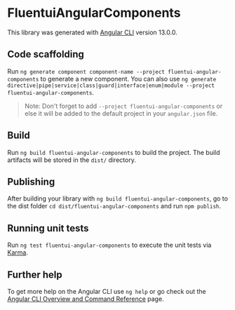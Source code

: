 # FluentuiAngularComponents

This library was generated with [Angular CLI](https://github.com/angular/angular-cli) version 13.0.0.

## Code scaffolding

Run `ng generate component component-name --project fluentui-angular-components` to generate a new component. You can also use `ng generate directive|pipe|service|class|guard|interface|enum|module --project fluentui-angular-components`.
> Note: Don't forget to add `--project fluentui-angular-components` or else it will be added to the default project in your `angular.json` file. 

## Build

Run `ng build fluentui-angular-components` to build the project. The build artifacts will be stored in the `dist/` directory.

## Publishing

After building your library with `ng build fluentui-angular-components`, go to the dist folder `cd dist/fluentui-angular-components` and run `npm publish`.

## Running unit tests

Run `ng test fluentui-angular-components` to execute the unit tests via [Karma](https://karma-runner.github.io).

## Further help

To get more help on the Angular CLI use `ng help` or go check out the [Angular CLI Overview and Command Reference](https://angular.io/cli) page.
